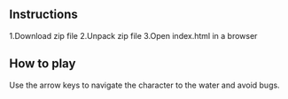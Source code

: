 
## Instructions
1.Download zip file
2.Unpack zip file
3.Open index.html in a browser

## How to play
Use the arrow keys to navigate the character to the water and avoid bugs.
